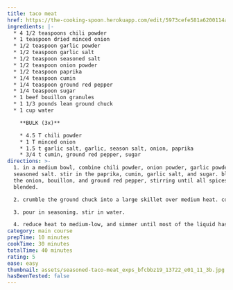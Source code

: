 ```yaml
---
title: taco meat
href: https://the-cooking-spoon.herokuapp.com/edit/5973cefe581a6200114ad667
ingredients: |-
  * 4 1/2 teaspoons chili powder  
  * 1 teaspoon dried minced onion 
  * 1/2 teaspoon garlic powder
  * 1/2 teaspoon garlic salt 
  * 1/2 teaspoon seasoned salt
  * 1/2 teaspoon onion powder 
  * 1/2 teaspoon paprika 
  * 1/4 teaspoon cumin 
  * 1/4 teaspoon ground red pepper 
  * 1/4 teaspoon sugar
  * 1 beef bouillon granules 
  * 1 1/3 pounds lean ground chuck 
  * 1 cup water

    **B﻿ULK (3x)**

    * 4﻿.5 T chili powder
    * 1﻿ T minced onion
    * 1﻿.5 t garlic salt, garlic, season salt, onion, paprika
    * 3﻿/4 t cumin, ground red pepper, sugar
directions: >-
  1. in a medium bowl, combine chili powder, onion powder, garlic powder, and
  seasoned salt. stir in the paprika, cumin, garlic salt, and sugar. blend in
  the onion, bouillon, and ground red pepper, stirring until all spices are well
  blended. 

  2. crumble the ground chuck into a large skillet over medium heat. cook, stirring, until browned. 

  3. pour in seasoning. stir in water. 

  4. reduce heat to medium-low, and simmer until most of the liquid has cooked away, about 20 minutes.
category: main course
prepTime: 10 minutes
cookTime: 30 minutes
totalTime: 40 minutes
rating: 5
ease: easy
thumbnail: assets/seasoned-taco-meat_exps_bfcbbz19_13722_e01_11_3b.jpg
hasBeenTested: false
---
```

